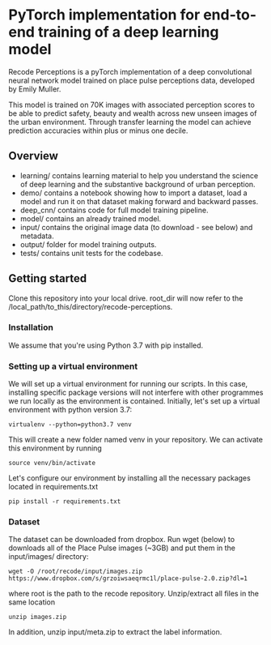 # PyTorch implementation for end-to-end training of a deep learning model

Recode Perceptions is a pyTorch implementation of a deep convolutional neural network model trained on place pulse perceptions data, developed by Emily Muller.

This model is trained on 70K images with associated perception scores to be able to predict safety, beauty and wealth across new unseen images of the urban environment. Through transfer learning the model can achieve prediction accuracies within plus or minus one decile.

## Overview

- learning/ contains learning material to help you understand the science of deep learning and the substantive background of urban perception.
- demo/ contains a notebook showing how to import a dataset, load a model and run it on that dataset making forward and backward passes.
- deep_cnn/ contains code for full model training pipeline.
- model/ contains an already trained model.
- input/ contains the original image data (to download - see below) and metadata.
- output/ folder for model training outputs.
- tests/ contains unit tests for the codebase.

## Getting started

Clone this repository into your local drive. root_dir will now refer to the /local_path/to_this/directory/recode-perceptions.

### Installation

We assume that you're using Python 3.7 with pip installed.

### Setting up a virtual environment

We will set up a virtual environment for running our scripts. In this case, installing specific package versions will not interfere with other programmes we run locally as the environment is contained. Initially, let's set up a virtual environment with python version 3.7:

```
virtualenv --python=python3.7 venv
```

This will create a new folder named venv in your repository. We can activate this environment by running

```
source venv/bin/activate
```

Let's configure our environment by installing all the necessary packages located in requirements.txt

```
pip install -r requirements.txt
```

### Dataset

The dataset can be downloaded from dropbox. Run wget (below) to downloads all of the Place Pulse images (~3GB) and put them in the input/images/ directory:

```
wget -O /root/recode/input/images.zip https://www.dropbox.com/s/grzoiwsaeqrmc1l/place-pulse-2.0.zip?dl=1
```

where root is the path to the recode repository. Unzip/extract all files in the same location

```
unzip images.zip
```

In addition, unzip input/meta.zip to extract the label information.


